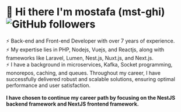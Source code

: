 # 👋 Hi there I'm mostafa (mst-ghi)  ![GitHub followers](https://img.shields.io/github/followers/mst-ghi)
⚡ Back-end and Front-end Developer with over 7 years of experience. </br>
⚡ My expertise lies in PHP, Nodejs, Vuejs, and Reactjs, along with frameworks like Laravel, Lumen, Nest.js, Nuxt.js, and Next.js. </br>
⚡ I have a background in microservices, Kafka, Socket programming, monorepos, caching, and queues.
Throughout my career, I have successfully delivered robust and scalable solutions, ensuring optimal performance and user satisfaction.
</br>
</br>
**I have chosen to continue my career path by focusing on the NestJS backend framework and NextJS frontend framework.**
